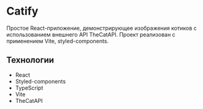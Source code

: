# Catify

Простое React-приложение, демонстрирующее изображения котиков с использованием внешнего API TheCatAPI. Проект реализован с применением Vite, styled-components.

## Технологии

- React
- Styled-components
- TypeScript
- Vite
- TheCatAPI
